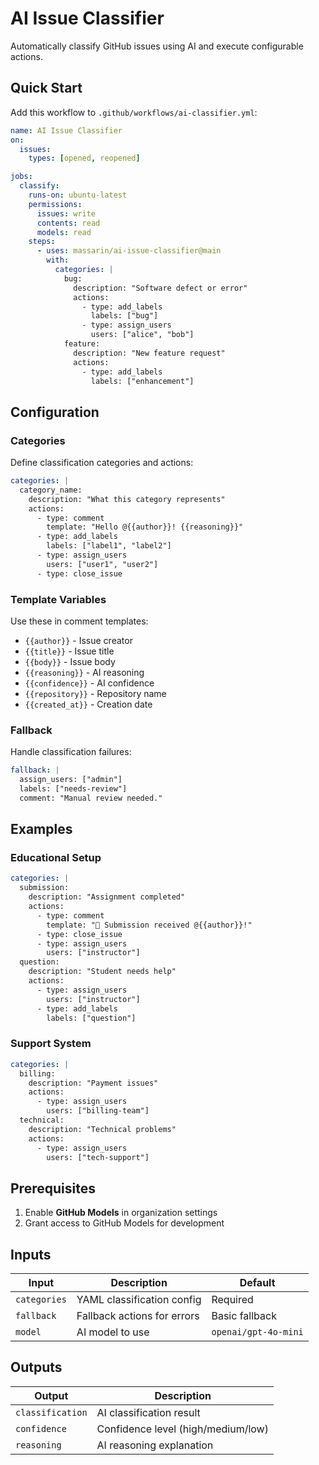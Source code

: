# AI Issue Classifier

Automatically classify GitHub issues using AI and execute configurable actions.

## Quick Start

Add this workflow to `.github/workflows/ai-classifier.yml`:

```yaml
name: AI Issue Classifier
on:
  issues:
    types: [opened, reopened]

jobs:
  classify:
    runs-on: ubuntu-latest
    permissions:
      issues: write
      contents: read
      models: read
    steps:
      - uses: massarin/ai-issue-classifier@main
        with:
          categories: |
            bug:
              description: "Software defect or error"
              actions:
                - type: add_labels
                  labels: ["bug"]
                - type: assign_users
                  users: ["alice", "bob"]
            feature:
              description: "New feature request"
              actions:
                - type: add_labels
                  labels: ["enhancement"]
```

## Configuration

### Categories
Define classification categories and actions:

```yaml
categories: |
  category_name:
    description: "What this category represents"
    actions:
      - type: comment
        template: "Hello @{{author}}! {{reasoning}}"
      - type: add_labels
        labels: ["label1", "label2"]
      - type: assign_users
        users: ["user1", "user2"]
      - type: close_issue
```

### Template Variables
Use these in comment templates:
- `{{author}}` - Issue creator
- `{{title}}` - Issue title
- `{{body}}` - Issue body
- `{{reasoning}}` - AI reasoning
- `{{confidence}}` - AI confidence
- `{{repository}}` - Repository name
- `{{created_at}}` - Creation date

### Fallback
Handle classification failures:

```yaml
fallback: |
  assign_users: ["admin"]
  labels: ["needs-review"]
  comment: "Manual review needed."
```

## Examples

### Educational Setup
```yaml
categories: |
  submission:
    description: "Assignment completed"
    actions:
      - type: comment
        template: "🎉 Submission received @{{author}}!"
      - type: close_issue
      - type: assign_users
        users: ["instructor"]
  question:
    description: "Student needs help"
    actions:
      - type: assign_users
        users: ["instructor"]
      - type: add_labels
        labels: ["question"]
```

### Support System
```yaml
categories: |
  billing:
    description: "Payment issues"
    actions:
      - type: assign_users
        users: ["billing-team"]
  technical:
    description: "Technical problems"
    actions:
      - type: assign_users
        users: ["tech-support"]
```

## Prerequisites

1. Enable **GitHub Models** in organization settings
2. Grant access to GitHub Models for development

## Inputs

| Input | Description | Default |
|-------|-------------|---------|
| `categories` | YAML classification config | Required |
| `fallback` | Fallback actions for errors | Basic fallback |
| `model` | AI model to use | `openai/gpt-4o-mini` |

## Outputs

| Output | Description |
|--------|-------------|
| `classification` | AI classification result |
| `confidence` | Confidence level (high/medium/low) |
| `reasoning` | AI reasoning explanation |